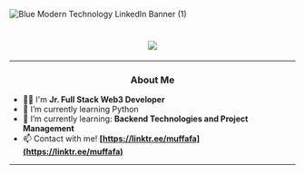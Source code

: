 ![Blue Modern Technology LinkedIn Banner (1)](https://github.com/SumeyraBayrak/SumeyraBayrak/assets/136161028/404f1bba-7f3d-4853-a195-4a9abb08a8c1)

<div align="center">
 <a href="https://github.com/SumeyraBayrak">
  <h1 align="center">
    <img src="https://readme-typing-svg.herokuapp.com/?font=Righteous&size=35&center=true&vCenter=true&width=500&height=70&duration=4000&lines=Hi+There!+👋;+I'm+Sumeyra+Bayrak!+%F0%9F%91%A9%E2%80%8D%E2%9D%A4%EF%B8%8F%F0%9F%91%A9%E2%80%8D%F0%9F%92%BB;" />
  </h1>
 </a>
</div>

---

### <p align="center">About Me</p>
 
- 💪🏻  I'm **Jr. Full Stack Web3 Developer**
- 🌱 I’m currently learning Python
- 🌱  I’m currently learning: **Backend Technologies and Project Management**    
- 📫  Contact with me! **[https://linktr.ee/muffafa](https://linktr.ee/muffafa)**

---
